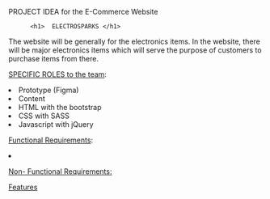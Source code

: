 PROJECT IDEA for the E-Commerce Website

          <h1>  ELECTROSPARKS </h1>
The website will be generally for the electronics items. In the website, there will be major electronics items which will serve the purpose of customers to purchase items from there.

<u>SPECIFIC ROLES to the team</u>:
<li>Prototype (Figma)</li> 
<li>Content</li>
<li>HTML with the bootstrap</li>
<li>CSS with SASS</li>
<li>Javascript with jQuery</li>

<u>Functional Requirements</u>:
<li></li> 


<u>Non- Functional Requirements: </u>


<u>Features</u>